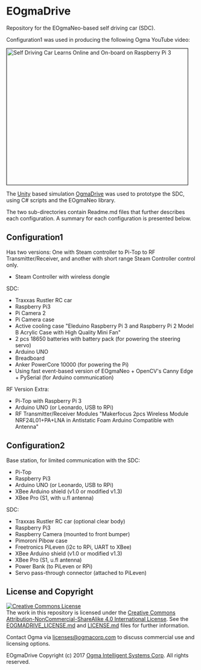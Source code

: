 <!---
  EOgmaDrive
  Copyright(c) 2017 Ogma Intelligent Systems Corp. All rights reserved.

  This copy of EOgmaDrive is licensed to you under the terms described
  in the EOGMADRIVE_LICENSE.md file included in this distribution.
--->

# EOgmaDrive

Repository for the EOgmaNeo-based self driving car (SDC).

Configuration1 was used in producing the following Ogma YouTube video:

<a href="http://www.youtube.com/watch?feature=player_embedded&v=0ibVhtuQkZA
" target="_blank"><img src="http://img.youtube.com/vi/0ibVhtuQkZA/0.jpg" 
alt="Self Driving Car Learns Online and On-board on Raspberry Pi 3" width="480" height="360" border="1"/></a>

The [Unity](https://unity3d.com/) based simulation [OgmaDrive](https://github.com/ogmacorp/OgmaDrive) was used to prototype the SDC, using C# scripts and the EOgmaNeo library.

The two sub-directories contain Readme.md files that further describes each configuration. A summary for each configuration is presented below. 

## Configuration1

Has two versions: One with Steam controller to Pi-Top to RF Transmitter/Receiver, and another with short range Steam Controller control only.

- Steam Controller with wireless dongle

SDC:
- Traxxas Rustler RC car
- Raspberry Pi3
- Pi Camera 2
- Pi Camera case
- Active cooling case "Eleduino Raspberry Pi 3 and Raspberry Pi 2 Model B Acrylic Case with High Quality Mini Fan"
- 2 pcs 18650 batteries with battery pack (for powering the steering servo)
- Arduino UNO
- Breadboard
- Anker PowerCore 10000 (for powering the Pi)
- Using fast event-based version of EOgmaNeo + OpenCV's Canny Edge + PySerial (for Arduino communication)

RF Version Extra:
- Pi-Top with Raspberry Pi 3
- Arduino UNO (or Leonardo, USB to RPi)
- RF Transmitter/Receiver Modules "Makerfocus 2pcs Wireless Module NRF24L01+PA+LNA in Antistatic Foam Arduino Compatible with Antenna"


## Configuration2

Base station, for limited communication with the SDC:
- Pi-Top
- Raspberry Pi3
- Arduino UNO (or Leonardo, USB to RPi)
- XBee Arduino shield (v1.0 or modified v1.3)
- XBee Pro (S1, with u.fl antenna)

SDC:
- Traxxas Rustler RC car (optional clear body)
- Raspberry Pi3
- Raspberry Camera (mounted to front bumper)
- Pimoroni Pibow case
- Freetronics PiLeven (i2c to RPi, UART to XBee)
- XBee Arduino shield (v1.0 or modified v1.3)
- XBee Pro (S1, u.fl antenna)
- Power Bank (to PiLeven or RPi)
- Servo pass-through connector (attached to PiLeven)

## License and Copyright

<a rel="license" href="http://creativecommons.org/licenses/by-nc-sa/4.0/"><img alt="Creative Commons License" style="border-width:0" src="https://i.creativecommons.org/l/by-nc-sa/4.0/88x31.png" /></a><br />The work in this repository is licensed under the <a rel="license" href="http://creativecommons.org/licenses/by-nc-sa/4.0/">Creative Commons Attribution-NonCommercial-ShareAlike 4.0 International License</a>. See the  [EOGMADRIVE_LICENSE.md](https://github.com/ogmacorp/EOgmaDrive/blob/master/EOGMADRIVE_LICENSE.md) and [LICENSE.md](https://github.com/ogmacorp/EOgmaDrive/blob/master/LICENSE.md) files for further information.

Contact Ogma via licenses@ogmacorp.com to discuss commercial use and licensing options.

EOgmaDrive Copyright (c) 2017 [Ogma Intelligent Systems Corp](https://ogmacorp.com). All rights reserved.
